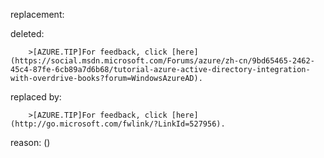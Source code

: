 replacement:

deleted:

		>[AZURE.TIP]For feedback, click [here](https://social.msdn.microsoft.com/Forums/azure/zh-cn/9bd65465-2462-45c4-87fe-6cb89a7d6b68/tutorial-azure-active-directory-integration-with-overdrive-books?forum=WindowsAzureAD).

replaced by:

		>[AZURE.TIP]For feedback, click [here](http://go.microsoft.com/fwlink/?LinkId=527956).

reason: ()

